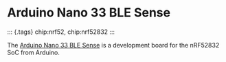 Arduino Nano 33 BLE Sense
=========================

::: {.tags}
chip:nrf52, chip:nrf52832
:::

The [Arduino Nano 33 BLE
Sense](https://store.arduino.cc/products/arduino-nano-33-ble-sense) is a
development board for the nRF52832 SoC from Arduino.

